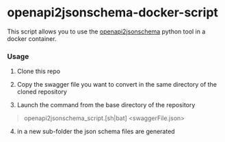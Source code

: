 # openapi2jsonschema-docker-script

This script allows you to use the [openapi2jsonschema](https://github.com/instrumenta/openapi2jsonschema) python tool in a docker container.

### Usage

1) Clone this repo

2) Copy the swagger file you want to convert in the same directory of the cloned repository

3) Launch the command from the base directory of the repository

> openapi2jsonschema_script.[sh|bat] <swaggerFile.json>

4) in a new sub-folder the json schema files are generated

